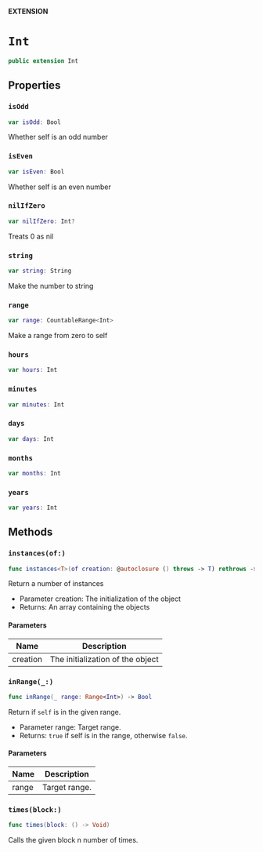 **EXTENSION**

# `Int`
```swift
public extension Int
```

## Properties
### `isOdd`

```swift
var isOdd: Bool
```

Whether self is an odd number

### `isEven`

```swift
var isEven: Bool
```

Whether self is an even number

### `nilIfZero`

```swift
var nilIfZero: Int?
```

Treats 0 as nil

### `string`

```swift
var string: String
```

Make the number to string

### `range`

```swift
var range: CountableRange<Int>
```

Make a range from zero to self

### `hours`

```swift
var hours: Int
```

### `minutes`

```swift
var minutes: Int
```

### `days`

```swift
var days: Int
```

### `months`

```swift
var months: Int
```

### `years`

```swift
var years: Int
```

## Methods
### `instances(of:)`

```swift
func instances<T>(of creation: @autoclosure () throws -> T) rethrows -> [T]
```

Return a number of instances

- Parameter creation: The initialization of the object
- Returns: An array containing the objects

#### Parameters

| Name | Description |
| ---- | ----------- |
| creation | The initialization of the object |

### `inRange(_:)`

```swift
func inRange(_ range: Range<Int>) -> Bool
```

Return if `self` is in the given range.

- Parameter range: Target range.
- Returns: `true` if self is in the range, otherwise `false`.

#### Parameters

| Name | Description |
| ---- | ----------- |
| range | Target range. |

### `times(block:)`

```swift
func times(block: () -> Void)
```

Calls the given block n number of times.
